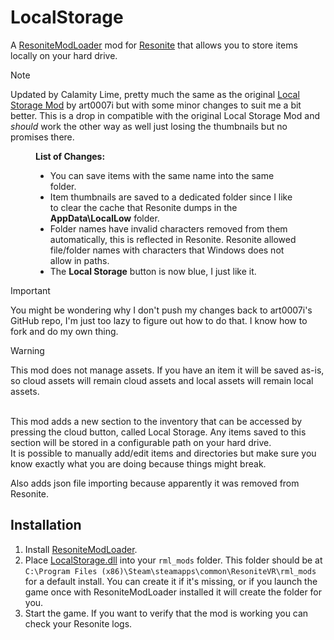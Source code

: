 # LocalStorage

A [ResoniteModLoader](https://github.com/resonite-modding-group/ResoniteModLoader) mod for [Resonite](https://resonite.com/) that allows you to store items locally on your hard drive.<br>

>[!Note]
>Updated by Calamity Lime, pretty much the same as the original [Local Storage Mod](https://github.com/art0007i/LocalStorage) by art0007i but with some minor changes to suit me a bit better. This is a drop in compatible with the original Local Storage Mod and <i>should</i> work the other way as well just losing the thumbnails but no promises there. 

<figure>
<figcaption><span class="label"><b>List of Changes:</b></span> </figcaption>
<ul>
<li> You can save items with the same name into the same folder.</li>
<li>Item thumbnails are saved to a dedicated folder since I like to clear the cache that Resonite dumps in the <b>AppData\LocalLow</b> folder.</li>
<li>Folder names have invalid characters removed from them automatically, this is reflected in Resonite. Resonite allowed file/folder names with characters that Windows does not allow in paths.</li>
<li>The <b>Local Storage</b> button is now blue, I just like it. 
</ul>
</figure

> [!IMPORTANT]
> You might be wondering why I don't push my changes back to art0007i's GitHub repo, I'm just too lazy to figure out how to do that. I know how to fork and do my own thing. 

> [!WARNING]
> This mod does not manage assets. If you have an item it will be saved as-is, so cloud assets will remain cloud assets and local assets will remain local assets.

<br>
This mod adds a new section to the inventory that can be accessed by pressing the cloud button, called Local Storage.
Any items saved to this section will be stored in a configurable path on your hard drive.<br>
It is possible to manually add/edit items and directories but make sure you know exactly what you are doing because things might break.

Also adds json file importing because apparently it was removed from Resonite.

## Installation
1. Install [ResoniteModLoader](https://github.com/resonite-modding-group/ResoniteModLoader).
1. Place [LocalStorage.dll](https://github.com/LimeProgramming/LocalStorage/releases/latest/download/LocalStorage.dll) into your `rml_mods` folder. This folder should be at `C:\Program Files (x86)\Steam\steamapps\common\ResoniteVR\rml_mods` for a default install. You can create it if it's missing, or if you launch the game once with ResoniteModLoader installed it will create the folder for you.
1. Start the game. If you want to verify that the mod is working you can check your Resonite logs.